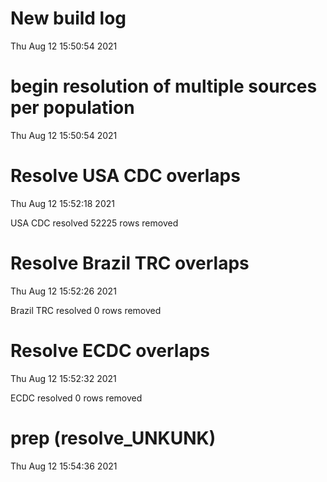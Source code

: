 
# New build log 
 Thu Aug 12 15:50:54 2021 


# begin resolution of multiple sources per population 
 Thu Aug 12 15:50:54 2021 


# Resolve USA CDC overlaps 
 Thu Aug 12 15:52:18 2021 

USA CDC resolved
 52225 rows removed

# Resolve Brazil TRC overlaps 
 Thu Aug 12 15:52:26 2021 

Brazil TRC resolved
 0 rows removed

# Resolve ECDC overlaps 
 Thu Aug 12 15:52:32 2021 

ECDC resolved
 0 rows removed

# prep (resolve_UNKUNK) 
 Thu Aug 12 15:54:36 2021 

